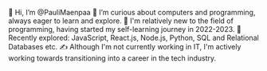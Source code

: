 👋 Hi, I’m @PauliMaenpaa
👀 I’m curious about computers and programming, always eager to learn and explore.
🌱 I'm relatively new to the field of programming, having started my self-learning journey in 2022-2023.
🔎 Recently explored: JavaScript, React.js, Node.js, Python, SQL and Relational Databases etc.
✍️ Although I'm not currently working in IT, I'm actively working towards transitioning into a career in the tech industry.
